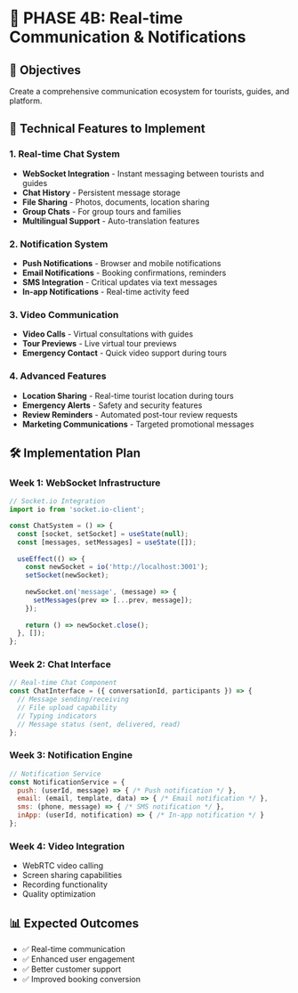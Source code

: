 # 💬 PHASE 4B: Real-time Communication & Notifications

## 🎯 **Objectives**
Create a comprehensive communication ecosystem for tourists, guides, and platform.

## 🔧 **Technical Features to Implement**

### **1. Real-time Chat System**
- **WebSocket Integration** - Instant messaging between tourists and guides
- **Chat History** - Persistent message storage
- **File Sharing** - Photos, documents, location sharing
- **Group Chats** - For group tours and families
- **Multilingual Support** - Auto-translation features

### **2. Notification System**
- **Push Notifications** - Browser and mobile notifications
- **Email Notifications** - Booking confirmations, reminders
- **SMS Integration** - Critical updates via text messages
- **In-app Notifications** - Real-time activity feed

### **3. Video Communication**
- **Video Calls** - Virtual consultations with guides
- **Tour Previews** - Live virtual tour previews
- **Emergency Contact** - Quick video support during tours

### **4. Advanced Features**
- **Location Sharing** - Real-time tourist location during tours
- **Emergency Alerts** - Safety and security features
- **Review Reminders** - Automated post-tour review requests
- **Marketing Communications** - Targeted promotional messages

## 🛠 **Implementation Plan**

### **Week 1: WebSocket Infrastructure**
```javascript
// Socket.io Integration
import io from 'socket.io-client';

const ChatSystem = () => {
  const [socket, setSocket] = useState(null);
  const [messages, setMessages] = useState([]);
  
  useEffect(() => {
    const newSocket = io('http://localhost:3001');
    setSocket(newSocket);
    
    newSocket.on('message', (message) => {
      setMessages(prev => [...prev, message]);
    });
    
    return () => newSocket.close();
  }, []);
};
```

### **Week 2: Chat Interface**
```javascript
// Real-time Chat Component
const ChatInterface = ({ conversationId, participants }) => {
  // Message sending/receiving
  // File upload capability
  // Typing indicators
  // Message status (sent, delivered, read)
};
```

### **Week 3: Notification Engine**
```javascript
// Notification Service
const NotificationService = {
  push: (userId, message) => { /* Push notification */ },
  email: (email, template, data) => { /* Email notification */ },
  sms: (phone, message) => { /* SMS notification */ },
  inApp: (userId, notification) => { /* In-app notification */ }
};
```

### **Week 4: Video Integration**
- WebRTC video calling
- Screen sharing capabilities
- Recording functionality
- Quality optimization

## 📊 **Expected Outcomes**
- ✅ Real-time communication
- ✅ Enhanced user engagement
- ✅ Better customer support
- ✅ Improved booking conversion
